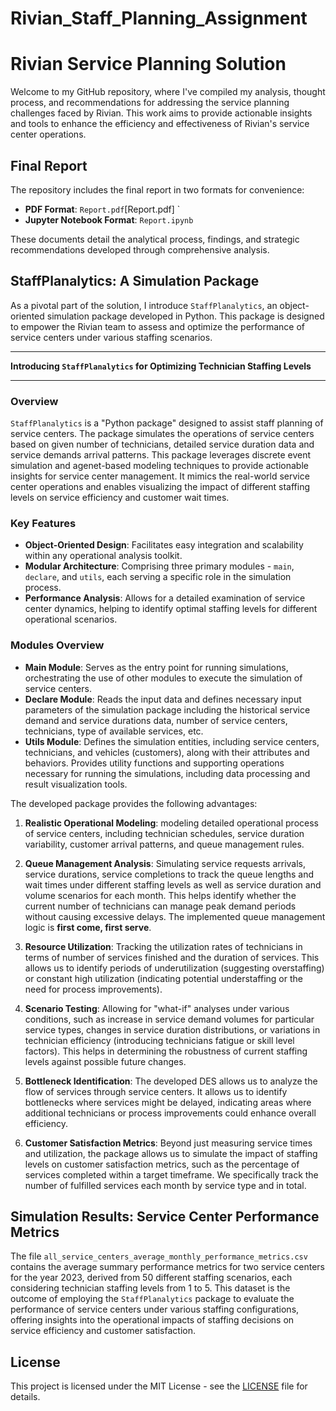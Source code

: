 # Rivian_Staff_Planning_Assignment


# Rivian Service Planning Solution

Welcome to my GitHub repository, where I've compiled my analysis, thought process, and recommendations for addressing the service planning challenges faced by Rivian. This work aims to provide actionable insights and tools to enhance the efficiency and effectiveness of Rivian's service center operations.

## Final Report

The repository includes the final report in two formats for convenience:
- **PDF Format**: `Report.pdf`[Report.pdf]
`
- **Jupyter Notebook Format**: `Report.ipynb`

These documents detail the analytical process, findings, and strategic recommendations developed through comprehensive analysis.

## StaffPlanalytics: A Simulation Package

As a pivotal part of the solution, I introduce `StaffPlanalytics`, an object-oriented simulation package developed in Python. This package is designed to empower the Rivian team to assess and optimize the performance of service centers under various staffing scenarios.

---

**Introducing `StaffPlanalytics` for Optimizing Technician Staffing Levels**

---

### Overview

`StaffPlanalytics` is a "Python package" designed to assist staff planning of service centers. The package simulates the operations of service centers based on given number of technicians, detailed service duration data and service demands arrival patterns. This package leverages discrete event simulation and agenet-based modeling techniques to provide actionable insights for service center management. It mimics the real-world service center operations and enables visualizing the impact of different staffing levels on service efficiency and customer wait times.
### Key Features
- **Object-Oriented Design**: Facilitates easy integration and scalability within any operational analysis toolkit.
- **Modular Architecture**: Comprising three primary modules - `main`, `declare`, and `utils`, each serving a specific role in the simulation process.
- **Performance Analysis**: Allows for a detailed examination of service center dynamics, helping to identify optimal staffing levels for different operational scenarios.

### Modules Overview
- **Main Module**: Serves as the entry point for running simulations, orchestrating the use of other modules to execute the simulation of service centers.
- **Declare Module**: Reads the input data and defines necessary input parameters of the simulation package including the historical service demand and service durations data, number of service centers, technicians, type of available services, etc.
- **Utils Module**:  Defines the simulation entities, including service centers, technicians, and vehicles (customers), along with their attributes and behaviors. Provides utility functions and supporting operations necessary for running the simulations, including data processing and result visualization tools.

The developed package provides the following advantages: 

1. **Realistic Operational Modeling**: modeling detailed operational process of service centers, including technician schedules, service duration variability, customer arrival patterns, and queue management rules. 

2. **Queue Management Analysis**: Simulating service requests arrivals, service durations, service completions to track the queue lengths and wait times under different staffing levels as well as service duration and volume scenarios for each month. This helps identify whether the current number of technicians can manage peak demand periods without causing excessive delays. The implemented queue management logic is **first come, first serve**. 

3. **Resource Utilization**: Tracking the utilization rates of technicians in terms of number of services finished and the duration of services. This allows us to identify periods of underutilization (suggesting overstaffing) or constant high utilization (indicating potential understaffing or the need for process improvements).

4. **Scenario Testing**: Allowing for "what-if" analyses under various conditions, such as increase in service demand volumes for particular service types, changes in service duration distributions, or variations in technician efficiency (introducing technicians fatigue or skill level factors). This helps in determining the robustness of current staffing levels against possible future changes.

5. **Bottleneck Identification**: The developed DES allows us to analyze the flow of services through service centers. It allows us to identify bottlenecks where services might be delayed, indicating areas where additional technicians or process improvements could enhance overall efficiency.

7. **Customer Satisfaction Metrics**: Beyond just measuring service times and utilization, the package allows us to simulate the impact of staffing levels on customer satisfaction metrics, such as the percentage of services completed within a target timeframe. We specifically track the number of fulfilled services each month by service type and in total. 


## Simulation Results: Service Center Performance Metrics

The file `all_service_centers_average_monthly_performance_metrics.csv` contains the average summary performance metrics for two service centers for the year 2023, derived from 50 different staffing scenarios, each considering technician staffing levels from 1 to 5. This dataset is the outcome of employing the `StaffPlanalytics` package to evaluate the performance of service centers under various staffing configurations, offering insights into the operational impacts of staffing decisions on service efficiency and customer satisfaction.


## License

This project is licensed under the MIT License - see the [LICENSE](LICENSE) file for details.

